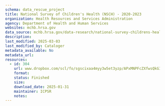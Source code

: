```yaml
---
schema: data_rescue_project 
title: National Survey of Children's Health (NSCH) - 2020-2023
organization: Health Resources and Services Administration
agency: Department of Health and Human Services
websites: mchb.hrsa.gov
data_source: mchb.hrsa.gov/data-research/national-survey-childrens-health
description: 
last_modified: 2025-03-03
last_modified_by: Cataloger
metadata_available: No
metadata_url: 
resources:
  - id: 304
    url: www.dropbox.com/scl/fo/sgscixaa4myy3w5et3yzp/APxMNPFcZXfwsQkGIztj4qU?rlkey=bnb7d62vflcaifnold3bysa1u&dl=0
    format: 
    status: Finished
    size: 
    download_date: 2025-01-31
    maintainer: ICPSR
    notes: 
---
```

